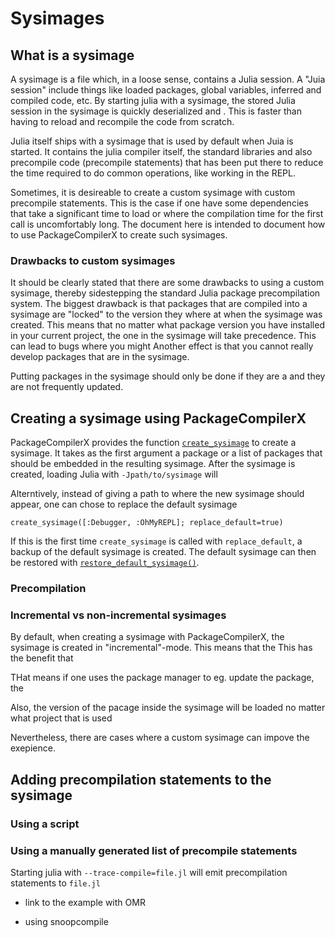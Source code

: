 # Sysimages

## What is a sysimage

A sysimage is a file which, in a loose sense, contains a Julia session.  A
"Juia session" include things like loaded packages, global variables, inferred
and compiled code, etc.  By starting julia with a sysimage, the stored Julia
session in the sysimage is quickly deserialized and . This is faster than
having to reload and recompile the code from scratch.

Julia itself ships with a sysimage that is used by default when Juia is
started. It contains the julia compiler itself, the standard libraries and also
precompile code (precompile statements) that has been put there to reduce the
time required to do common operations, like working in the REPL.

Sometimes, it is desireable to create a custom sysimage with custom precompile
statements. This is the case if one have some dependencies that take a
significant time to load or where the compilation time for the first call is
uncomfortably long. The document here is intended to document how to use
PackageCompilerX to create such sysimages.

### Drawbacks to custom sysimages

It should be clearly stated that there are some drawbacks to using a custom
sysimage, thereby sidestepping the standard Julia package precompilation
system.  The biggest drawback is that packages that are compiled into a
sysimage are "locked" to the version they where at when the sysimage was created.
This means that no matter what package version you have installed in your current
project, the one in the sysimage will take precedence. This can lead to bugs
where you might
Another effect is that you cannot really develop packages that are in the sysimage.

Putting packages in the sysimage should only be done if they are a 
and they are not frequently updated.

## Creating a sysimage using PackageCompilerX

PackageCompilerX provides the function [`create_sysimage`](@ref) to create a sysimage.
It takes as the first argument a package or a list of packages that should be embedded
in the resulting sysimage. After the sysimage is created, loading Julia with `-Jpath/to/sysimage`
will 



Alterntively, instead of giving a path to where the new sysimage should appear, one
can chose to replace the default sysimage

```
create_sysimage([:Debugger, :OhMyREPL]; replace_default=true)
````

If this is the first time `create_sysimage` is called with `replace_default`, a backup 
of the default sysimage is created. The default sysimage can then be restored with
[`restore_default_sysimage()`](@ref).

### Precompilation




### Incremental vs non-incremental sysimages

By default, when creating a sysimage with PackageCompilerX, the sysimage is created in "incremental"-mode.
This means that the 
This has the benefit that 



THat means if one uses the package manager to eg. update the package, the

Also, the version of the pacage inside the sysimage will be loaded no matter
what project that is used

Nevertheless, there are cases where a custom sysimage can impove the exepience.



## Adding precompilation statements to the sysimage

### Using a script


### Using a manually generated list of precompile statements

Starting julia with `--trace-compile=file.jl` will emit precompilation statements to `file.jl` 



- link to the example with OMR

- using snoopcompile



